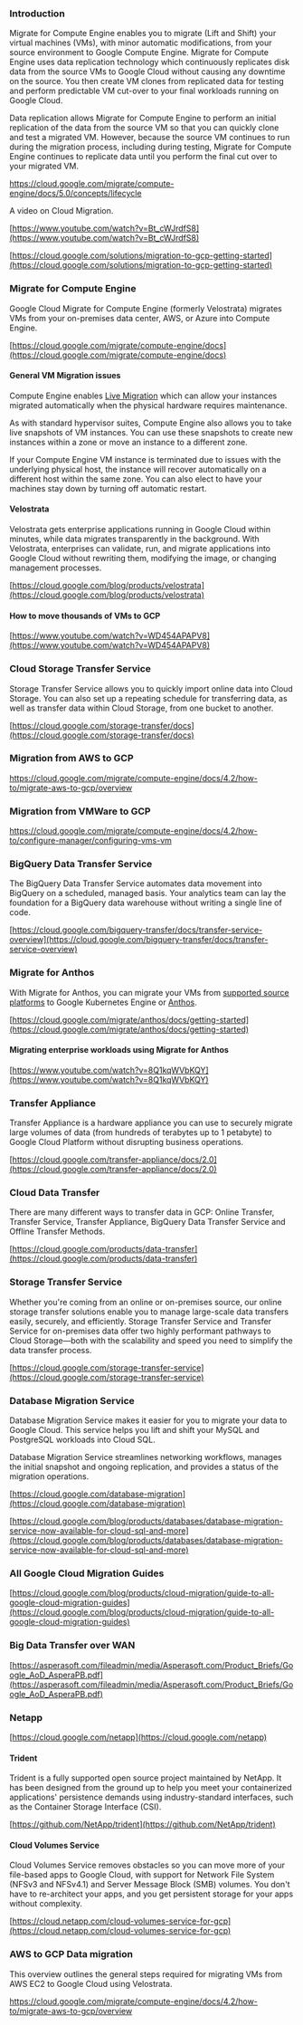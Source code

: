 




### Introduction



Migrate for Compute Engine enables you to migrate (Lift and Shift) your virtual machines (VMs), with minor automatic modifications, from your source environment to Google Compute Engine. Migrate for Compute Engine uses data replication technology which continuously replicates disk data from the source VMs to Google Cloud without causing any downtime on the source. You then create VM clones from replicated data for testing and perform predictable VM cut-over to your final workloads running on Google Cloud.

Data replication allows Migrate for Compute Engine to perform an initial replication of the data from the source VM so that you can quickly clone and test a migrated VM. However, because the source VM continues to run during the migration process, including during testing, Migrate for Compute Engine continues to replicate data until you perform the final cut over to your migrated VM.

https://cloud.google.com/migrate/compute-engine/docs/5.0/concepts/lifecycle

A video on Cloud Migration.

[https://www.youtube.com/watch?v=Bt_cWJrdfS8](https://www.youtube.com/watch?v=Bt_cWJrdfS8)

[https://cloud.google.com/solutions/migration-to-gcp-getting-started](https://cloud.google.com/solutions/migration-to-gcp-getting-started)




### Migrate for Compute Engine

Google Cloud Migrate for Compute Engine (formerly Velostrata) migrates VMs from your on-premises data center, AWS, or Azure into Compute Engine.

[https://cloud.google.com/migrate/compute-engine/docs](https://cloud.google.com/migrate/compute-engine/docs)

#### General VM Migration issues
Compute Engine enables [Live Migration](https://cloudplatform.googleblog.com/2015/03/Google-Compute-Engine-uses-Live-Migration-technology-to-service-infrastructure-without-application-downtime.html) which can allow your instances migrated automatically when the physical hardware requires maintenance.

As with standard hypervisor suites, Compute Engine also allows you to take live snapshots of VM instances. You can use these snapshots to create new instances within a zone or move an instance to a different zone.

If your Compute Engine VM instance is terminated due to issues with the underlying physical host, the instance will recover automatically on a different host within the same zone. You can also elect to have your machines stay down by turning off automatic restart.


#### Velostrata

Velostrata gets enterprise applications running in Google Cloud within minutes, while data migrates transparently in the background. With Velostrata, enterprises can validate, run, and migrate applications into Google Cloud without rewriting them, modifying the image, or changing management processes.

[https://cloud.google.com/blog/products/velostrata](https://cloud.google.com/blog/products/velostrata)


#### How to move thousands of VMs to GCP

[https://www.youtube.com/watch?v=WD454APAPV8](https://www.youtube.com/watch?v=WD454APAPV8)


### Cloud Storage Transfer Service

Storage Transfer Service allows you to quickly import online data into Cloud Storage. You can also set up a repeating schedule for transferring data, as well as transfer data within Cloud Storage, from one bucket to another.

[https://cloud.google.com/storage-transfer/docs](https://cloud.google.com/storage-transfer/docs)
### Migration from AWS to GCP



https://cloud.google.com/migrate/compute-engine/docs/4.2/how-to/migrate-aws-to-gcp/overview

### Migration from VMWare to GCP

https://cloud.google.com/migrate/compute-engine/docs/4.2/how-to/configure-manager/configuring-vms-vm



### BigQuery Data Transfer Service

The BigQuery Data Transfer Service automates data movement into BigQuery on a scheduled, managed basis. Your analytics team can lay the foundation for a BigQuery data warehouse without writing a single line of code.

[https://cloud.google.com/bigquery-transfer/docs/transfer-service-overview](https://cloud.google.com/bigquery-transfer/docs/transfer-service-overview)


### Migrate for Anthos

With Migrate for Anthos, you can migrate your VMs from [supported source platforms](https://cloud.google.com/migrate/anthos/docs/migration-prerequisites) to Google Kubernetes Engine or [Anthos](https://cloud.google.com/anthos).

[https://cloud.google.com/migrate/anthos/docs/getting-started](https://cloud.google.com/migrate/anthos/docs/getting-started)


#### Migrating enterprise workloads using Migrate for Anthos

[https://www.youtube.com/watch?v=8Q1kqWVbKQY](https://www.youtube.com/watch?v=8Q1kqWVbKQY)


### Transfer Appliance

Transfer Appliance is a hardware appliance you can use to securely migrate large volumes of data (from hundreds of terabytes up to 1 petabyte) to Google Cloud Platform without disrupting business operations.

[https://cloud.google.com/transfer-appliance/docs/2.0](https://cloud.google.com/transfer-appliance/docs/2.0)


### Cloud Data Transfer

There are many different ways to transfer data in GCP: Online Transfer, Transfer Service, Transfer Appliance, BigQuery Data Transfer Service and Offline Transfer Methods.

[https://cloud.google.com/products/data-transfer](https://cloud.google.com/products/data-transfer)


### Storage Transfer Service

Whether you're coming from an online or on-premises source, our online storage transfer solutions enable you to manage large-scale data transfers easily, securely, and efficiently. Storage Transfer Service and Transfer Service for on-premises data offer two highly performant pathways to Cloud Storage—both with the scalability and speed you need to simplify the data transfer process.

[https://cloud.google.com/storage-transfer-service](https://cloud.google.com/storage-transfer-service)


### Database Migration Service

Database Migration Service makes it easier for you to migrate your data to Google Cloud. This service helps you lift and shift your MySQL and PostgreSQL workloads into Cloud SQL.

Database Migration Service streamlines networking workflows, manages the initial snapshot and ongoing replication, and provides a status of the migration operations.

[https://cloud.google.com/database-migration](https://cloud.google.com/database-migration)

[https://cloud.google.com/blog/products/databases/database-migration-service-now-available-for-cloud-sql-and-more](https://cloud.google.com/blog/products/databases/database-migration-service-now-available-for-cloud-sql-and-more)


### All Google Cloud Migration Guides

[https://cloud.google.com/blog/products/cloud-migration/guide-to-all-google-cloud-migration-guides](https://cloud.google.com/blog/products/cloud-migration/guide-to-all-google-cloud-migration-guides)


### Big Data Transfer over WAN

[https://asperasoft.com/fileadmin/media/Asperasoft.com/Product_Briefs/Google_AoD_AsperaPB.pdf](https://asperasoft.com/fileadmin/media/Asperasoft.com/Product_Briefs/Google_AoD_AsperaPB.pdf)


### Netapp

[https://cloud.google.com/netapp](https://cloud.google.com/netapp)


#### Trident

Trident is a fully supported open source project maintained by NetApp. It has been designed from the ground up to help you meet your containerized applications' persistence demands using industry-standard interfaces, such as the Container Storage Interface (CSI).

[https://github.com/NetApp/trident](https://github.com/NetApp/trident)


#### Cloud Volumes Service 

Cloud Volumes Service removes obstacles so you can move more of your file-based apps to Google Cloud, with support for Network File System (NFSv3 and NFSv4.1) and Server Message Block (SMB) volumes. You don't have to re-architect your apps, and you get persistent storage for your apps without complexity.

[https://cloud.netapp.com/cloud-volumes-service-for-gcp](https://cloud.netapp.com/cloud-volumes-service-for-gcp)


### AWS to GCP Data migration

This overview outlines the general steps required for migrating VMs from AWS EC2 to Google Cloud using Velostrata.

https://cloud.google.com/migrate/compute-engine/docs/4.2/how-to/migrate-aws-to-gcp/overview

